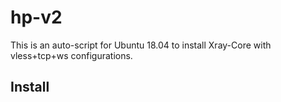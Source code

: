 # hp-v2
This is an auto-script for Ubuntu 18.04 to install Xray-Core with vless+tcp+ws configurations.

## Install
```

```
